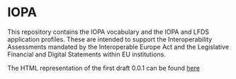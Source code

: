# IOPA
This  repository contains the IOPA vocabulary and the IOPA and LFDS application profiles. These are intended to support the Interoperability Assessments mandated by the Interoperable Europe Act and the Legislative Financial and Digital Statements within EU institutions.

The HTML representation of the first draft 0.0.1 can be found [here](https://semiceu.github.io/uri.semic.eu-generated/IOPA/releases/0.0.1/)
